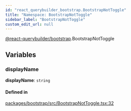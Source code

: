 ```yaml
---
id: "react_querybuilder_bootstrap.BootstrapNotToggle"
title: "Namespace: BootstrapNotToggle"
sidebar_label: "BootstrapNotToggle"
custom_edit_url: null
---
```


[@react-querybuilder/bootstrap](../modules/react_querybuilder_bootstrap.md).BootstrapNotToggle

## Variables

### displayName

 **displayName**: `string`

#### Defined in

[packages/bootstrap/src/BootstrapNotToggle.tsx:32](https://github.com/react-querybuilder/react-querybuilder/blob/55590db8/packages/bootstrap/src/BootstrapNotToggle.tsx#L32)
